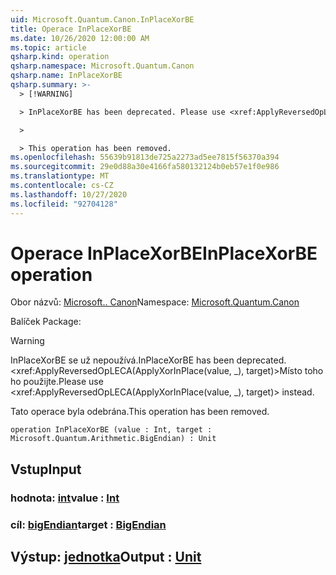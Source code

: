 ```yaml
---
uid: Microsoft.Quantum.Canon.InPlaceXorBE
title: Operace InPlaceXorBE
ms.date: 10/26/2020 12:00:00 AM
ms.topic: article
qsharp.kind: operation
qsharp.namespace: Microsoft.Quantum.Canon
qsharp.name: InPlaceXorBE
qsharp.summary: >-
  > [!WARNING]

  > InPlaceXorBE has been deprecated. Please use <xref:ApplyReversedOpLECA(ApplyXorInPlace(value, _), target)> instead.

  >

  > This operation has been removed.
ms.openlocfilehash: 55639b91813de725a2273ad5ee7815f56370a394
ms.sourcegitcommit: 29e0d88a30e4166fa580132124b0eb57e1f0e986
ms.translationtype: MT
ms.contentlocale: cs-CZ
ms.lasthandoff: 10/27/2020
ms.locfileid: "92704128"
---
```

# <a name="inplacexorbe-operation"></a><span data-ttu-id="08780-102">Operace InPlaceXorBE</span><span class="sxs-lookup"><span data-stu-id="08780-102">InPlaceXorBE operation</span></span>

<span data-ttu-id="08780-103">Obor názvů: [Microsoft.. Canon](xref:Microsoft.Quantum.Canon)</span><span class="sxs-lookup"><span data-stu-id="08780-103">Namespace: [Microsoft.Quantum.Canon](xref:Microsoft.Quantum.Canon)</span></span>

<span data-ttu-id="08780-104">Balíček [](https://nuget.org/packages/)</span><span class="sxs-lookup"><span data-stu-id="08780-104">Package: [](https://nuget.org/packages/)</span></span>


> [!WARNING]
> <span data-ttu-id="08780-105">InPlaceXorBE se už nepoužívá.</span><span class="sxs-lookup"><span data-stu-id="08780-105">InPlaceXorBE has been deprecated.</span></span> <span data-ttu-id="08780-106"><xref:ApplyReversedOpLECA(ApplyXorInPlace(value, _), target)>Místo toho ho použijte.</span><span class="sxs-lookup"><span data-stu-id="08780-106">Please use <xref:ApplyReversedOpLECA(ApplyXorInPlace(value, _), target)> instead.</span></span>
>
> <span data-ttu-id="08780-107">Tato operace byla odebrána.</span><span class="sxs-lookup"><span data-stu-id="08780-107">This operation has been removed.</span></span>



```qsharp
operation InPlaceXorBE (value : Int, target : Microsoft.Quantum.Arithmetic.BigEndian) : Unit
```


## <a name="input"></a><span data-ttu-id="08780-108">Vstup</span><span class="sxs-lookup"><span data-stu-id="08780-108">Input</span></span>

### <a name="value--int"></a><span data-ttu-id="08780-109">hodnota: [int](xref:microsoft.quantum.lang-ref.int)</span><span class="sxs-lookup"><span data-stu-id="08780-109">value : [Int](xref:microsoft.quantum.lang-ref.int)</span></span>




### <a name="target--bigendian"></a><span data-ttu-id="08780-110">cíl: [bigEndian](xref:Microsoft.Quantum.Arithmetic.BigEndian)</span><span class="sxs-lookup"><span data-stu-id="08780-110">target : [BigEndian](xref:Microsoft.Quantum.Arithmetic.BigEndian)</span></span>





## <a name="output--unit"></a><span data-ttu-id="08780-111">Výstup: [jednotka](xref:microsoft.quantum.lang-ref.unit)</span><span class="sxs-lookup"><span data-stu-id="08780-111">Output : [Unit](xref:microsoft.quantum.lang-ref.unit)</span></span>

